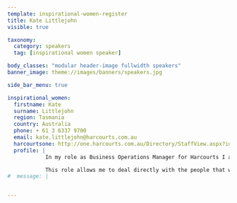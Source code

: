 ```yaml
---
template: inspirational-women-register
title: Kate Littlejohn
visible: true

taxonomy:
  category: speakers
  tag: [inspirational women speaker]

body_classes: "modular header-image fullwidth speakers"
banner_image: theme://images/banners/speakers.jpg

side_bar_menu: true

inspirational_women:
  firstname: Kate
  surname: Littlejohn
  region: Tasmania
  country: Australia
  phone: + 61 3 6337 9700
  email: kate.littlejohn@harcourts.com.au
  harcourtsone: http://one.harcourts.com.au/Directory/StaffView.aspx?id=16038
  profile: |
            In my role as Business Operations Manager for Harcourts I assist Tony with the growth of the Harcourts brand throughout the state. This involves providing assistance with setting up new offices, branding requirements, technology, staffing, implementing systems and procedures and anything else that a new office joining the ever expanding Harcourts Group in Tasmania needs.

            This role allows me to deal directly with the people that will help to grow the Harcourts Group to be the number one real estate company in the state – which I am very excited about! I enjoy the fact that I have a mix of administration based responsibilities in this role along with actually getting to meet the people and physically assisting with the day to day operations of a business.
#  message: |


---
```

